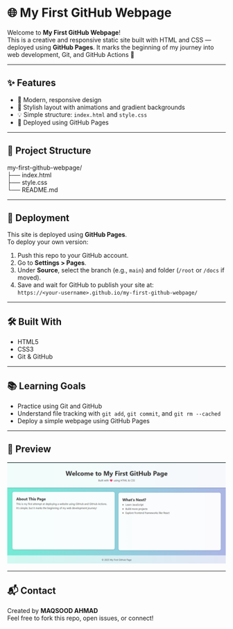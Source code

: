 # 🌐 My First GitHub Webpage

Welcome to **My First GitHub Webpage**!  
This is a creative and responsive static site built with HTML and CSS — deployed using **GitHub Pages**. It marks the beginning of my journey into web development, Git, and GitHub Actions 🚀

---

## ✨ Features

- 🌈 Modern, responsive design
- 🎨 Stylish layout with animations and gradient backgrounds
- 💡 Simple structure: `index.html` and `style.css`
- 🚀 Deployed using GitHub Pages

---

## 📁 Project Structure

my-first-github-webpage/<br>
├── index.html<br>
├── style.css<br>
└── README.md<br>

---

## 🚀 Deployment

This site is deployed using **GitHub Pages**.  
To deploy your own version:

1. Push this repo to your GitHub account.
2. Go to **Settings > Pages**.
3. Under **Source**, select the branch (e.g., `main`) and folder (`/root` or `/docs` if moved).
4. Save and wait for GitHub to publish your site at:  
   `https://<your-username>.github.io/my-first-github-webpage/`

---

## 🛠️ Built With

- HTML5
- CSS3
- Git & GitHub

---

## 📚 Learning Goals

- Practice using Git and GitHub
- Understand file tracking with `git add`, `git commit`, and `git rm --cached`
- Deploy a simple webpage using GitHub Pages

---

## 📸 Preview

![Webpage Preview](webpage_preview.png)

---

## 📬 Contact

Created by **MAQSOOD AHMAD**  
Feel free to fork this repo, open issues, or connect!
